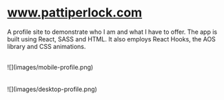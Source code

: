 # www.pattiperlock.com

A profile site to demonstrate who I am and what I have to offer.  The app is built using React, SASS and HTML.  It also employs React Hooks, the AOS library and CSS animations.    

<br>
![](images/mobile-profile.png)
<br>
<br>
<br>
![](images/desktop-profile.png)
